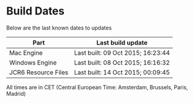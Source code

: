 # Build Dates

Below are the last known dates to updates

Part | Last build update
-----|-----
Mac Engine | Last built: 09 Oct 2015; 16:23:44
Windows Engine | Last built: 08 Oct 2015; 16:16:32
JCR6 Resource Files | Last built: 14 Oct 2015; 00:09:45
All times are in CET (Central European Time: Amsterdam, Brussels, Paris, Madrid)



